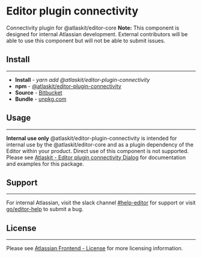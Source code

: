 # Editor plugin connectivity

Connectivity plugin for @atlaskit/editor-core
**Note:** This component is designed for internal Atlassian development.
External contributors will be able to use this component but will not be able to submit issues.

## Install
---
- **Install** - *yarn add @atlaskit/editor-plugin-connectivity*
- **npm** - [@atlaskit/editor-plugin-connectivity](https://www.npmjs.com/package/@atlaskit/editor-plugin-connectivity)
- **Source** - [Bitbucket](https://bitbucket.org/atlassian/atlassian-frontend/src/master/packages/editor/editor-plugin-connectivity)
- **Bundle** - [unpkg.com](https://unpkg.com/@atlaskit/editor-plugin-connectivity/dist/)

## Usage
---

**Internal use only**
@atlaskit/editor-plugin-connectivity is intended for internal use by the @atlaskit/editor-core and as a plugin dependency of the Editor within your product.
Direct use of this component is not supported.
Please see [Atlaskit - Editor plugin connectivity Dialog](https://atlaskit.atlassian.com/packages/editor/editor-plugin-connectivity) for documentation and examples for this package.

## Support
---

For internal Atlassian, visit the slack channel [#help-editor](https://atlassian.slack.com/archives/CFG3PSQ9E) for support or visit [go/editor-help](https://go/editor-help) to submit a bug.

## License
---

Please see [Atlassian Frontend - License](https://hello.atlassian.net/wiki/spaces/AF/pages/2589099144/Documentation#License) for more licensing information.
